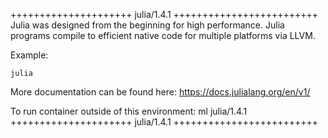 

+++++++++++++++++++++ julia/1.4.1 +++++++++++++++++++++++++
Julia was designed from the beginning for high performance. Julia programs compile to efficient native code for multiple platforms via LLVM.


Example:
```
julia
```

More documentation can be found here: https://docs.julialang.org/en/v1/

To run container outside of this environment: ml julia/1.4.1
+++++++++++++++++++++ julia/1.4.1 +++++++++++++++++++++++++

